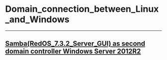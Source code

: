 # Domain_connection_between_Linux_and_Windows
-----------------------------------------------------------------------------------------------------------------------------------------------------------
[Samba(RedOS_7.3.2_Server_GUI) as second domain controller Windows Server 2012R2](https://github.com/dimoroz772/Domain_connection_between_Linux_and_Windows/blob/main/Samba4(RedOS_7.3.2_Server_GUI)_as_second_domain_controller_Windows_Server_2012R2)
-----------------------------------------------------------------------------------------------------------------------------------------------------------
